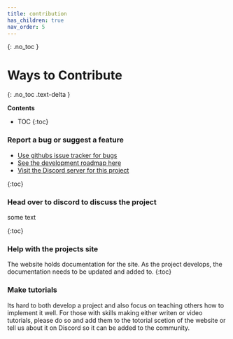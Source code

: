 ```yaml
---
title: contribution
has_children: true
nav_order: 5
---
```

{: .no_toc }
# Ways to Contribute
{: .no_toc .text-delta }


**Contents**
* TOC
{:toc}
### Report a bug or suggest a feature

- [Use githubs issue tracker for bugs](https://github.com/bdring/FluidNC/issues)
- [See the development roadmap here](https://github.com/bdring/FluidNC/projects/1)
- [Visit the Discord server for this project](https://discord.com/invite/vGhne3QmFZ)

{:toc}
### Head over to discord to discuss the project

some text

{:toc}
### Help with the projects site

The website holds documentation for the site. As the project develops, the documentation needs to be updated and added to. 
{:toc}
### Make tutorials

Its hard to both develop a project and also focus on teaching others how to implement it well. For those with skills making either writen or video tutorials, please do so and add them to the totorial scetion of the website or tell us about it on Discord so it can be added to the community. 
